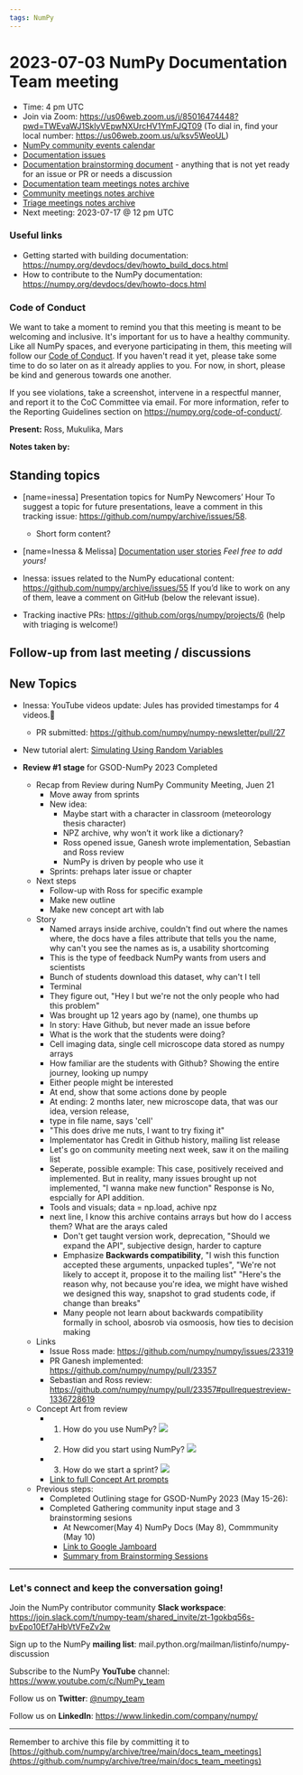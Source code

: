 ```yaml
---
tags: NumPy
---
```


# 2023-07-03 NumPy Documentation Team meeting

- Time: 4 pm UTC
- Join via Zoom: https://us06web.zoom.us/j/85016474448?pwd=TWEvaWJ1SklyVEpwNXUrcHV1YmFJQT09 (To dial in, find your local number: https://us06web.zoom.us/u/ksv5WeoUL)
- [NumPy community events calendar](https://scientific-python.org/calendars/)
- [Documentation issues](https://github.com/numpy/numpy/labels/04%20-%20Documentation)
- [Documentation brainstorming document](https://hackmd.io/RdtnQZpLRZqgNRe4gaJ0SA) - anything that is not yet ready for an issue or PR or needs a discussion
- [Documentation team meetings notes archive](https://github.com/numpy/archive/tree/main/docs_team_meetings)
- [Community meetings notes archive](https://github.com/numpy/archive/tree/main/community_meetings)
- [Triage meetings notes archive](https://github.com/numpy/archive/tree/master/triage_meetings)
- Next meeting: 2023-07-17 @ 12 pm UTC

### Useful links

- Getting started with building documentation: https://numpy.org/devdocs/dev/howto_build_docs.html
- How to contribute to the NumPy documentation: https://numpy.org/devdocs/dev/howto-docs.html



### Code of Conduct

We want to take a moment to remind you that this meeting is meant to be welcoming and inclusive. It's important for us to have a healthy community. Like all NumPy spaces, and everyone participating in them, this meeting will follow our [Code of Conduct](https://numpy.org/code-of-conduct/). If you haven't read it yet, please take some time to do so later on as it already applies to you. For now, in short, please be kind and generous towards one another. 

If you see violations, take a screenshot, intervene in a respectful manner, and report it to the CoC Committee via email. For more information, refer to the Reporting Guidelines section on https://numpy.org/code-of-conduct/.

**Present:** Ross, Mukulika, Mars

**Notes taken by:**


## Standing topics

- [name=inessa] Presentation topics for NumPy Newcomers’ Hour 
To suggest a topic for future presentations, leave a comment in this tracking issue: https://github.com/numpy/archive/issues/58.
    - Short form content?

- [name=Inessa & Melissa] [Documentation user stories](https://github.com/numpy/numpy/issues/22089)
    *Feel free to add yours!*
    
- Inessa: issues related to the NumPy educational content:
https://github.com/numpy/archive/issues/55
If you’d like to work on any of them, leave a comment on GitHub (below the relevant issue).

- Tracking inactive PRs: https://github.com/orgs/numpy/projects/6 
(help with triaging is welcome!)

## Follow-up from last meeting / discussions

## New Topics


- Inessa: YouTube videos update: Jules has provided timestamps for 4 videos.:tada:
    - PR submitted: https://github.com/numpy/numpy-newsletter/pull/27

- New tutorial alert: [Simulating Using Random Variables](https://github.com/numpy/numpy-tutorials/pull/185)
    
- **Review #1 stage** for GSOD-NumPy 2023 Completed
    - Recap from Review during NumPy Community Meeting, Juen 21
        - Move away from sprints
        - New idea:
            - Maybe start with a character in classroom (meteorology thesis character)
            - NPZ archive, why won’t it work like a dictionary?
            - Ross opened issue, Ganesh wrote implementation, Sebastian and Ross review
            - NumPy is driven by people who use it
        - Sprints: prehaps later issue or chapter
    - Next steps
        - Follow-up with Ross for specific example
        - Make new outline
        - Make new concept art with lab
    - Story
        - Named arrays inside archive, couldn't find out where the names where, the docs have a files attribute that tells you the name, why can't you see the names as is, a usability shortcoming
        - This is the type of feedback NumPy wants from users and scientists
        - Bunch of students  download this dataset, why can't I tell
        - Terminal
        - They figure out, "Hey I but we're not the only people who had this problem"
        - Was brought up 12 years ago by (name), one thumbs up
        - In story: Have Github, but never made an issue before
        - What is the work that the students were doing?
        - Cell imaging data, single cell microscope data stored as numpy arrays
        - How familiar are the students with Github? Showing the entire journey, looking up numpy
        - Either people might be interested
        - At end, show that some actions done by people
        - At ending: 2 months later, new microscope data, that was our idea, version release, 
        - type in file name, says 'cell'
        - "This does drive me nuts, I want to try fixing it"
        - Implementator has Credit in Github history, mailing list release 
        - Let's go on community meeting next week, saw it on the mailing list
        - Seperate, possible example: This case, positively received and implemented. But in reality, many issues brought up not implemented, "I wanna make new function" Response is No, espcially for API addition.
        - Tools and visuals; data = np.load, achive npz
        - next line, I know this archive contains arrays but how do I access them? What are the arays caled
            - Don't get taught version work, deprecation, "Should we expand the API", subjective design, harder to capture
            - Emphasize **Backwards compatibility**, "I wish this function accepted these arguments, unpacked tuples", "We're not likely to accept it, propose it to the mailing list" "Here's the reason why, not because you're idea, we might have wished we designed this way, snapshot to grad students code, if change than breaks"
            - Many people not learn about backwards compatibility formally in school, abosrob via osmoosis, how ties to decision making
    - Links
        - Issue Ross made: https://github.com/numpy/numpy/issues/23319
        - PR Ganesh implemented: https://github.com/numpy/numpy/pull/23357
        - Sebastian and Ross review: https://github.com/numpy/numpy/pull/23357#pullrequestreview-1336728619
    - Concept Art from review
        - 1. How do you use NumPy? ![](https://hackmd.io/_uploads/rJit636w2.jpg) 
        - 2. How did you start using NumPy? ![](https://hackmd.io/_uploads/ByOca3TDh.jpg)
        - 3. How do we start a sprint? ![](https://hackmd.io/_uploads/ByHip36Dh.jpg)
        - [Link to full Concept Art prompts](https://github.com/MarsBarLee/gsod-numpy-2023/blob/main/outlining/concept-art.md)
    - Previous steps:
        - Completed Outlining stage for GSOD-NumPy 2023 (May 15-26):
        - Completed Gathering community input stage and 3 brainstorming sesions
            - At Newcomer(May 4) NumPy Docs (May 8), Commmunity (May 10)
            - [Link to Google Jamboard](https://jamboard.google.com/d/1j_rEIslOh59N9cLGU1VGc7rTc88SuLTi7l4YqTqAULc/edit?usp=sharing)
            - [Summary from Brainstorming Sessions](https://github.com/MarsBarLee/gsod-numpy-2023/blob/main/outlining/summary-from-brainstorming-sessions.md)
---

### Let's connect and keep the conversation going!
Join the NumPy contributor community **Slack workspace**: https://join.slack.com/t/numpy-team/shared_invite/zt-1gokbq56s-bvEpo10Ef7aHbVtVFeZv2w

Sign up to the NumPy **mailing list**: mail.python.org/mailman/listinfo/numpy-discussion

Subscribe to the NumPy **YouTube** channel: https://www.youtube.com/c/NumPy_team

Follow us on **Twitter**: [@numpy_team](https://twitter.com/numpy_team)

Follow us on **LinkedIn**: https://www.linkedin.com/company/numpy/

---
Remember to archive this file by committing it to 
[https://github.com/numpy/archive/tree/main/docs_team_meetings](https://github.com/numpy/archive/tree/main/docs_team_meetings)
